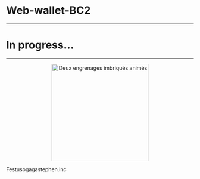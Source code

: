 # Web-wallet-BC2
___
# In progress...
___

<p align="center">
  <img src="assets/gear.svg" width="260" alt="Deux engrenages imbriqués animés" />
</p>
Festusogagastephen.inc

